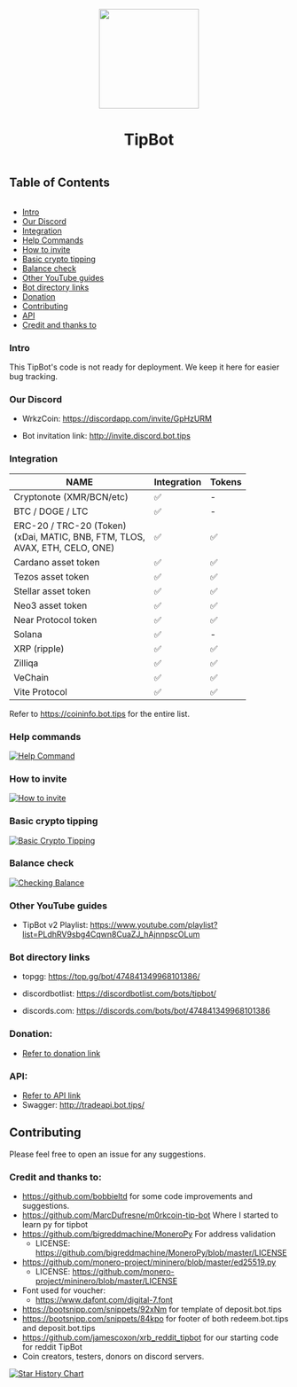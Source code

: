 <p align="center">
  <img width="180" src="./images/TIPBOT.png alt="Unique Discord Cryptocurrency TipBot">
  <h1 align="center">TipBot</h1>
</p>

<!-- Table of Contents -->

<summary><h2 style="display: inline-block">Table of Contents</h2></summary>
<ul>
    <li><a href="#intro">Intro</a></li>
    <li><a href="#our-discord">Our Discord</a></li>
    <li><a href="#integration">Integration</a></li>
    <li><a href="#help-commands">Help Commands</a></li>
    <li><a href="#how-to-invite">How to invite</a></li>
    <li><a href="#basic-crypto-tipping">Basic crypto tipping</a></li>
    <li><a href="#balance-check">Balance check</a></li>
    <li><a href="#other-youtube-guides">Other YouTube guides</a></li>
    <li><a href="#bot-directory-links">Bot directory links</a></li>
    <li><a href="#donation">Donation</a></li>    
    <li><a href="#contributing">Contributing</a></li>
    <li><a href="#api">API</a></li>
    <li><a href="#credit-and-thanks-to">Credit and thanks to</a></li>
</ul>


### Intro

This TipBot's code is not ready for deployment. We keep it here for easier bug tracking.

### Our Discord

* WrkzCoin: <https://discordapp.com/invite/GpHzURM>

* Bot invitation link: http://invite.discord.bot.tips

### Integration

| NAME                                                                               	| Integration 	| Tokens 	|
|------------------------------------------------------------------------------------	|-------------	|--------	|
| Cryptonote (XMR/BCN/etc)                                                           	| ✅           	| -      	|
| BTC / DOGE / LTC                                                                   	| ✅           	| -      	|
| ERC-20 / TRC-20 (Token)<br>(xDai, MATIC, BNB, FTM, TLOS, <br>AVAX, ETH, CELO, ONE) 	| ✅           	| ✅      	|
| Cardano asset token                                                                	| ✅           	| ✅      	|
| Tezos asset token                                                                  	| ✅           	| ✅      	|
| Stellar asset token                                                                	| ✅           	| ✅      	|
| Neo3 asset token                                                                   	| ✅           	| ✅      	|
| Near Protocol token                                                                	| ✅           	| ✅      	|
| Solana                                                                             	| ✅           	| -      	|
| XRP (ripple)                                                                       	| ✅           	| ✅      	|
| Zilliqa                                                                            	| ✅           	| ✅      	|
| VeChain                                                                            	| ✅           	| ✅      	|
| Vite Protocol                                                                      	| ✅           	| ✅      	|

Refer to <https://coininfo.bot.tips> for the entire list.


### Help commands

[![Help Command](https://img.youtube.com/vi/yeybe6fWQa8/0.jpg)](https://www.youtube.com/watch?v=yeybe6fWQa8)

### How to invite

[![How to invite](https://img.youtube.com/vi/eNCaJgR3TzY/0.jpg)](https://www.youtube.com/watch?v=eNCaJgR3TzY)

### Basic crypto tipping

[![Basic Crypto Tipping](https://img.youtube.com/vi/w2VWYJ2foTo/0.jpg)](https://www.youtube.com/watch?v=w2VWYJ2foTo)

### Balance check

[![Checking Balance](https://img.youtube.com/vi/tc1xxsggVMo/0.jpg)](https://www.youtube.com/watch?v=tc1xxsggVMo)

### Other YouTube guides

* TipBot v2 Playlist: <https://www.youtube.com/playlist?list=PLdhRV9sbg4Cqwn8CuaZJ_hAjnnpscOLum>

### Bot directory links

* topgg: <https://top.gg/bot/474841349968101386/>

* discordbotlist: <https://discordbotlist.com/bots/tipbot/>

* discords.com: <https://discords.com/bots/bot/474841349968101386>

### Donation:

* [Refer to donation link](./DONATION.md)

### API:
* [Refer to API link](./TRADE_API.md)
* Swagger: <http://tradeapi.bot.tips/>

## Contributing

Please feel free to open an issue for any suggestions.

### Credit and thanks to:

* <https://github.com/bobbieltd> for some code improvements and suggestions.
* <https://github.com/MarcDufresne/m0rkcoin-tip-bot> Where I started to learn py for tipbot
* <https://github.com/bigreddmachine/MoneroPy> For address validation
  * LICENSE: <https://github.com/bigreddmachine/MoneroPy/blob/master/LICENSE>
* <https://github.com/monero-project/mininero/blob/master/ed25519.py>
  * LICENSE: <https://github.com/monero-project/mininero/blob/master/LICENSE>
* Font used for voucher:
  * <https://www.dafont.com/digital-7.font>
* https://bootsnipp.com/snippets/92xNm for template of deposit.bot.tips
* https://bootsnipp.com/snippets/84kpo for footer of both redeem.bot.tips and deposit.bot.tips
* https://github.com/jamescoxon/xrb_reddit_tipbot for our starting code for reddit TipBot
* Coin creators, testers, donors on discord servers.

[![Star History Chart](https://api.star-history.com/svg?repos=wrkzcoin/TipBot&type=Date)](https://star-history.com/#wrkzcoin/TipBot&Date)

